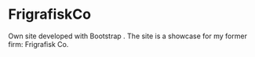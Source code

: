 # FrigrafiskCo
Own site developed with Bootstrap . The site is a showcase for my former firm: Frigrafisk Co.
